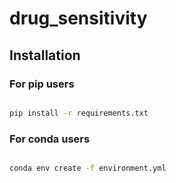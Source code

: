 # drug_sensitivity



## Installation

### For pip users

```bash

pip install -r requirements.txt

```

### For conda users

```bash

conda env create -f environment.yml

```

